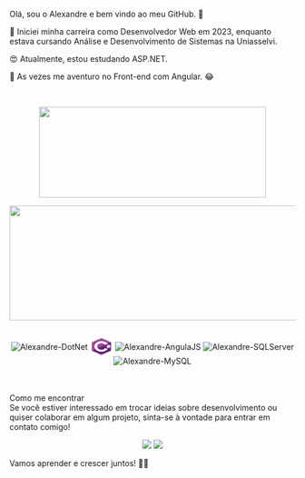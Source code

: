 <p>
Olá, sou o Alexandre e bem vindo ao meu GitHub. 👋

  🚀 Iniciei minha carreira como Desenvolvedor Web em 2023, enquanto estava cursando Análise e Desenvolvimento de Sistemas na Uniasselvi.

  😍 Atualmente, estou estudando ASP.NET.

  📖 As vezes me aventuro no Front-end com Angular. 😂
</p>
<br>
<div align="center">
  <p>
    <a href="https://github.com/anuraghazra/github-readme-stats">
    <img height="160px" width="400px" align="center" src="https://github-readme-stats.vercel.app/api?username=alexandrefgs&theme=dark" />
    </a>
  </p>
  <p>
    <a href="https://github.com/anuraghazra/convoychat">
    <img height="202px" width="600px" align="center" src="https://github-readme-stats.vercel.app/api/top-langs?username=alexandrefgs&layout=compact&langs_count=8&theme=dark" />
    </a>
  </p>
</div><br>
  
<div style="display: inline_block" align="center">
  <img align="center" alt="Alexandre-DotNet" height="30" width="40" src="https://cdn.jsdelivr.net/gh/devicons/devicon/icons/dot-net/dot-net-original-wordmark.svg">
  <img align="center" alt="Alexandre-Csharp" height="30" width="40" src="https://raw.githubusercontent.com/devicons/devicon/master/icons/csharp/csharp-original.svg">
  <img align="center" alt="Alexandre-AngulaJS" height="30" width="40" src="https://cdn.jsdelivr.net/gh/devicons/devicon/icons/angularjs/angularjs-original.svg">
  <img align="center" alt="Alexandre-SQLServer" height="30" width="40" src="https://cdn.jsdelivr.net/gh/devicons/devicon/icons/microsoftsqlserver/microsoftsqlserver-plain-wordmark.svg">         
  <img align="center" alt="Alexandre-MySQL" height="30" width="40" src="https://cdn.jsdelivr.net/gh/devicons/devicon/icons/mysql/mysql-original-wordmark.svg">
  
</div><br><br>

<p>
  Como me encontrar<br>
  Se você estiver interessado em trocar ideias sobre desenvolvimento ou quiser colaborar em algum projeto, sinta-se à vontade para entrar em contato comigo!
  <div align="center"> 
    <a href="https://instagram.com/alexandre_fgs" target="_blank"><img src="https://img.shields.io/badge/-Instagram-%23E4405F?style=for-the-badge&logo=instagram&logoColor=white" target="_blank"></a>
    <a href="https://www.linkedin.com/in/alexandre-fgs" target="_blank"><img src="https://img.shields.io/badge/-LinkedIn-%230077B5?style=for-the-badge&logo=linkedin&logoColor=white" target="_blank"></a> 
  </div>
</p>
<p>
  Vamos aprender e crescer juntos! 🌱🚀
</p>
